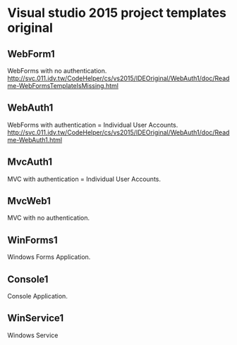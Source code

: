 # Visual studio 2015 project templates original

## WebForm1 
WebForms with no authentication.
http://svc.011.idv.tw/CodeHelper/cs/vs2015/IDEOriginal/WebAuth1/doc/Readme-WebFormsTemplateIsMissing.html

## WebAuth1 
WebForms with authentication = Individual User Accounts.
http://svc.011.idv.tw/CodeHelper/cs/vs2015/IDEOriginal/WebAuth1/doc/Readme-WebAuth1.html

## MvcAuth1
MVC with authentication = Individual User Accounts.
  
## MvcWeb1
MVC with no authentication.

## WinForms1
Windows Forms Application.

## Console1
Console Application.

## WinService1
Windows Service
